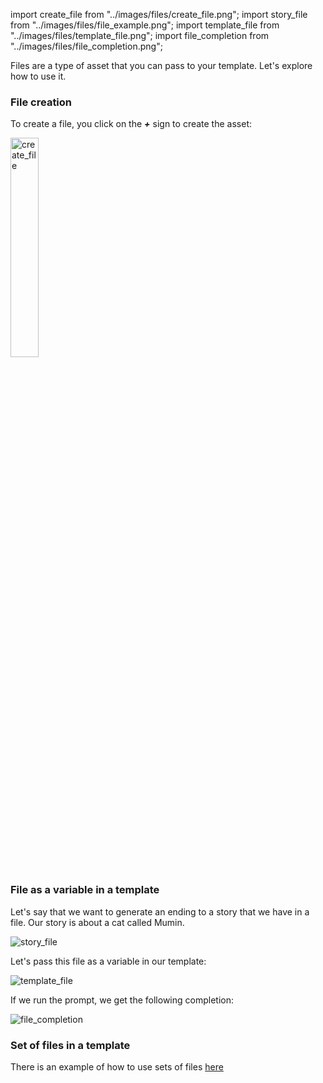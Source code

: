 import create_file from "../images/files/create_file.png";
import story_file from "../images/files/file_example.png";
import template_file from "../images/files/template_file.png";
import file_completion from "../images/files/file_completion.png";

Files are a type of asset that you can pass to your template. Let's explore how to use it.

### File creation

To create a file, you click on the **_+_** sign to create the asset:

<img src={create_file} alt="create_file" width="30%" />

### File as a variable in a template

Let's say that we want to generate an ending to a story that we have in a file. Our story is about a cat called Mumin.

<img src={story_file} alt="story_file"  />

Let's pass this file as a variable in our template:

<img src={template_file} alt="template_file"  />

If we run the prompt, we get the following completion:

<img src={file_completion} alt="file_completion"  />

### Set of files in a template

There is an example of how to use sets of files [here](/concepts/files/#set-of-files)
